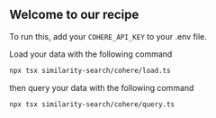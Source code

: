 ## Welcome to our recipe

To run this, add your `COHERE_API_KEY` to your .env file. 

Load your data with the following command

```bash
npx tsx similarity-search/cohere/load.ts
```

then query your data with the following command

```bash
npx tsx similarity-search/cohere/query.ts
```
